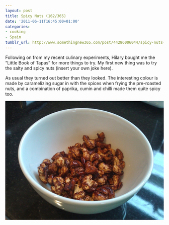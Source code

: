 ```yaml
---
layout: post
title: Spicy Nuts (162/365)
date: '2011-06-11T16:45:00+01:00'
categories:
- cooking
- Spain
tumblr_url: http://www.somethingnew365.com/post/44286006044/spicy-nuts-162365
---
```


Following on from my recent culinary experiments, Hilary bought me the “Little Book of Tapas” for more things to try. My first new thing was to try the salty and spicy nuts (insert your own joke here).

As usual they turned out better than they looked. The interesting colour is made by caramelizing sugar in with the spices when frying the pre-roasted nuts, and a combination of paprika, cumin and chilli made them quite spicy too.

![Spicy Nuts](/images/tumblr_files/tumblr_miz72wF5p51s6o6vno1_1280.jpg)
